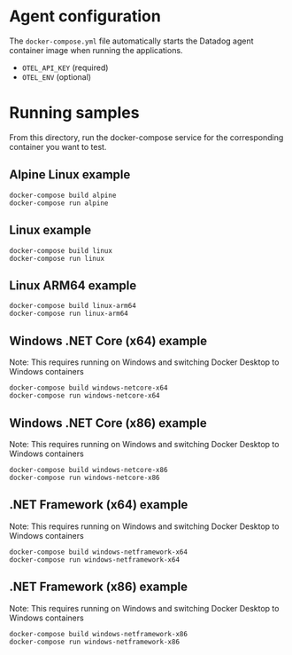 # Agent configuration
The `docker-compose.yml` file automatically starts the Datadog agent container image when running the applications.
- `OTEL_API_KEY` (required)
- `OTEL_ENV` (optional)

# Running samples
From this directory, run the docker-compose service for the corresponding container you want to test.

## Alpine Linux example
```
docker-compose build alpine
docker-compose run alpine
```

## Linux example
```
docker-compose build linux
docker-compose run linux
```

## Linux ARM64 example
```
docker-compose build linux-arm64
docker-compose run linux-arm64
```

## Windows .NET Core (x64) example
Note: This requires running on Windows and switching Docker Desktop to Windows containers

```
docker-compose build windows-netcore-x64
docker-compose run windows-netcore-x64
```

## Windows .NET Core (x86) example
Note: This requires running on Windows and switching Docker Desktop to Windows containers

```
docker-compose build windows-netcore-x86
docker-compose run windows-netcore-x86
```

## .NET Framework (x64) example
Note: This requires running on Windows and switching Docker Desktop to Windows containers

```
docker-compose build windows-netframework-x64
docker-compose run windows-netframework-x64
```

## .NET Framework (x86) example
Note: This requires running on Windows and switching Docker Desktop to Windows containers

```
docker-compose build windows-netframework-x86
docker-compose run windows-netframework-x86
```